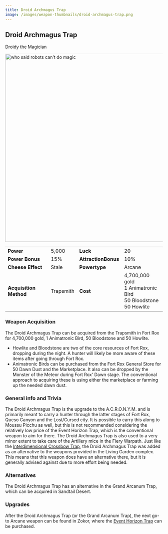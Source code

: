 ```yaml
---
title: Droid Archmagus Trap
image: /images/weapon-thumbnails/droid-archmagus-trap.png
---
```


## Droid Archmagus Trap

Droidy the Magician

<img src="/assets/images/weapons/dat.png" alt="who said robots can't do magic" width="600">

|                        |           |                     |                                                                           |
| ---------------------- | --------- | ------------------- | ------------------------------------------------------------------------- |
| **Power**              | 5,000     | **Luck**            | 20                                                                        |
| **Power Bonus**        | 15%       | **AttractionBonus** | 10%                                                                       |
| **Cheese Effect**      | Stale     | **Powertype**       | Arcane                                                                    |
| **Acquisition Method** | Trapsmith | **Cost**            | 4,700,000 gold <br> 1 Animatronic Bird <br> 50 Bloodstone <br> 50 Howlite |

### Weapon Acquisition

The Droid Archmagus Trap can be acquired from the Trapsmith in Fort Rox for 4,700,000 gold, 1 Animatronic Bird, 50 Bloodstone and 50 Howlite.

- Howlite and Bloodstone are two of the core resources of Fort Rox, dropping during the night. A hunter will likely be more aware of these items after going through Fort Rox.
- Animatronic Birds can be purchased from the Fort Rox General Store for 50 Dawn Dust and the Marketplace. It also can be dropped by the Monster of the Meteor during Fort Rox' Dawn stage. The conventional approach to acquiring these is using either the marketplace or farming up the needed dawn dust.

### General info and Trivia

The Droid Archmagus Trap is the upgrade to the A.C.R.O.N.Y.M. and is primarily meant to carry a hunter through the latter stages of Fort Rox, Queso Canyon and the Lost/Cursed city. It is possible to carry this along to Moussu Picchu as well, but this is not recommended considering the relatively low price of the Event Horizon Trap, which is the conventional weapon to aim for there. The Droid Archmagus Trap is also used to a very minor extent to take care of the Artillery mice in the Fiery Warpath.
Just like the [Interdimensional Crossbow Trap](/weapons/shadow/IDCT), the Droid Archmagus Trap was added as an alternative to the weapons provided in the Living Garden complex. This means that this weapon does have an alternative there, but it is generally advised against due to more effort being needed.

### Alternatives

The Droid Archmagus Trap has an alternative in the Grand Arcanum Trap, which can be acquired in Sandtail Desert.

### Upgrades

After the Droid Archmagus Trap (or the Grand Arcanum Trap), the next go-to Arcane weapon can be found in Zokor, where the [Event Horizon Trap](/weapons/arcane/eht) can be purchased.
